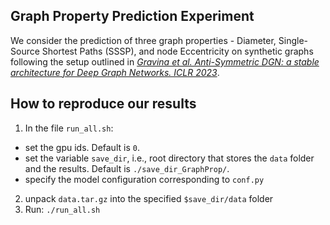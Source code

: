 ## Graph Property Prediction Experiment
We consider the prediction of three graph properties - Diameter, Single-Source Shortest Paths (SSSP), and node Eccentricity on synthetic graphs following the setup outlined in [_Gravina et al. Anti-Symmetric DGN: a stable architecture for Deep Graph Networks. ICLR 2023_](https://github.com/gravins/Anti-SymmetricDGN/tree/main/graph_prop_pred).

## How to reproduce our results
1) In the file ```run_all.sh```:
- set the gpu ids. Default is ```0```.
- set the variable ```save_dir```, i.e., root directory that stores the ```data``` folder and the results. Default is ```./save_dir_GraphProp/```.
- specify the model configuration corresponding to ```conf.py```
2) unpack ```data.tar.gz``` into the specified ```$save_dir/data``` folder
3) Run: ``` ./run_all.sh ```